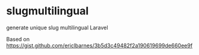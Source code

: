 # slugmultilingual
generate unique slug multilingual Laravel

Based on https://gist.github.com/ericlbarnes/3b5d3c49482f2a190619699de660ee9f
